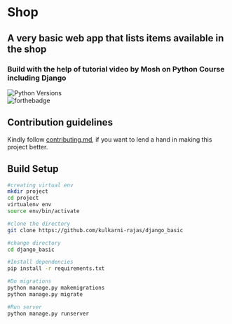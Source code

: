 # Shop
## A very basic web app that lists items available in the shop
### Build with the help of tutorial video by Mosh on Python Course including Django
![Python Versions](https://img.shields.io/pypi/pyversions/django.svg?style=flat)
<br>
![forthebadge](https://forthebadge.com/images/badges/made-with-python.svg)<br>


## Contribution guidelines
Kindly follow [contributing.md](contributing.md), if you want to lend a hand in making this project better.

## Build Setup

```bash
#creating virtual env
mkdir project
cd project
virtualenv env
source env/bin/activate

#clone the directory
git clone https://github.com/kulkarni-rajas/django_basic

#change directory
cd django_basic

#Install dependencies
pip install -r requirements.txt

#Do migrations
python manage.py makemigrations
python manage.py migrate

#Run server
python manage.py runserver
```
